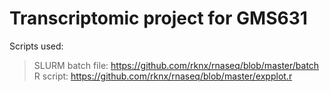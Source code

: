 # Transcriptomic project for GMS631
Scripts used:</br>
> SLURM batch file: https://github.com/rknx/rnaseq/blob/master/batch  
> R script: https://github.com/rknx/rnaseq/blob/master/expplot.r  
